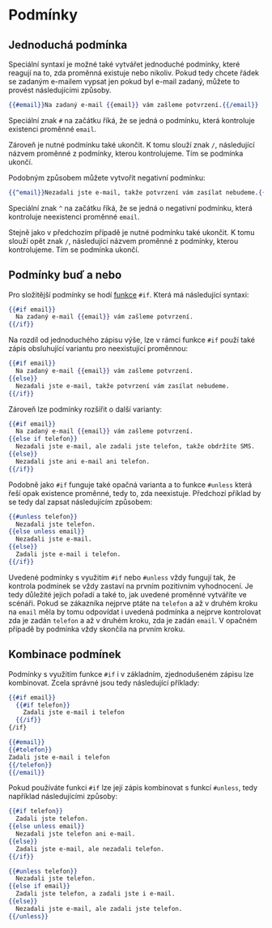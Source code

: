 # Podmínky

## Jednoduchá podmínka

Speciální syntaxí je možné také vytvářet jednoduché podmínky, které reagují na to, zda proměnná existuje nebo nikoliv. Pokud tedy chcete řádek se zadaným e-mailem vypsat jen pokud byl e-mail zadaný, můžete to provést následujícími způsoby.

```handlebars
{{#email}}Na zadaný e-mail {{email}} vám zašleme potvrzení.{{/email}}
```

Speciální znak ``#`` na začátku říká, že se jedná o podmínku, která kontroluje existenci proměnné ``email``. 

Zároveň je nutné podmínku také ukončit. K tomu slouží znak ``/``, následující názvem proměnné z podmínky, kterou kontrolujeme. Tím se podmínka ukončí.

Podobným způsobem můžete vytvořit negativní podmínku:

```handlebars
{{^email}}Nezadali jste e-mail, takže potvrzení vám zasílat nebudeme.{{/email}}
```

Speciální znak ``^`` na začátku říká, že se jedná o negativní podmínku, která kontroluje neexistenci proměnné ``email``. 

Stejně jako v předchozím případě je nutné podmínku také ukončit. K tomu slouží opět znak ``/``, následující názvem proměnné z podmínky, kterou kontrolujeme. Tím se podmínka ukončí.


## Podmínky buď a nebo

Pro složitější podmínky se hodí [funkce](funkce.md) ``#if``. Která má následující syntaxi:

```handlebars
{{#if email}}
  Na zadaný e-mail {{email}} vám zašleme potvrzení.
{{/if}}
```
Na rozdíl od jednoduchého zápisu výše, lze v rámci funkce ``#if`` použí také zápis obsluhující variantu pro neexistující proměnnou:

```handlebars
{{#if email}}
  Na zadaný e-mail {{email}} vám zašleme potvrzení.
{{else}}
  Nezadali jste e-mail, takže potvrzení vám zasílat nebudeme.
{{/if}}
```

Zároveň lze podmínky rozšířit o další varianty:

```handlebars
{{#if email}}
  Na zadaný e-mail {{email}} vám zašleme potvrzení.
{{else if telefon}}
  Nezadali jste e-mail, ale zadali jste telefon, takže obdržíte SMS.
{{else}}
  Nezadali jste ani e-mail ani telefon.
{{/if}}
```

Podobně jako ``#if`` funguje také opačná varianta a to funkce ``#unless`` která řeší opak existence proměnné, tedy to, zda neexistuje. Předchozí příklad by se tedy dal zapsat následujícím způsobem:

```handlebars
{{#unless telefon}}
  Nezadali jste telefon.
{{else unless email}}
  Nezadali jste e-mail.
{{else}}
  Zadali jste e-mail i telefon.
{{/if}}
```

Uvedené podmínky s využitím ``#if`` nebo ``#unless`` vždy fungují tak, že kontrola podmínek se vždy zastaví na prvním pozitivním vyhodnocení. Je tedy důležité jejich pořadí a také to, jak uvedené proměnné vytváříte ve scénáři. Pokud se zákazníka nejprve ptáte na ``telefon`` a až v druhém kroku na ``email`` měla by tomu odpovídat i uvedená podmínka a nejprve kontrolovat zda je zadán ``telefon`` a až v druhém kroku, zda je zadán ``email``. V opačném případě by podmínka vždy skončila na prvním kroku.

## Kombinace podmínek

Podmínky s využitím funkce ``#if`` i v základním, zjednodušeném zápisu lze kombinovat. Zcela správné jsou tedy následující příklady:

```handlebars
{{#if email}}
  {{#if telefon}}
    Zadali jste e-mail i telefon
  {{/if}}
{/if}
```

```handlebars
{{#email}}
{{#telefon}}
Zadali jste e-mail i telefon
{{/telefon}}
{{/email}}
```

Pokud používáte funkci ``#if`` lze její zápis kombinovat s funkcí ``#unless``, tedy například následujícími způsoby:

```handlebars
{{#if telefon}}
  Zadali jste telefon.
{{else unless email}}
  Nezadali jste telefon ani e-mail.
{{else}}
  Zadali jste e-mail, ale nezadali telefon.
{{/if}}
```

```handlebars
{{#unless telefon}}
  Nezadali jste telefon.
{{else if email}}
  Zadali jste telefon, a zadali jste i e-mail.
{{else}}
  Nezadali jste e-mail, ale zadali jste telefon.
{{/unless}}
```
